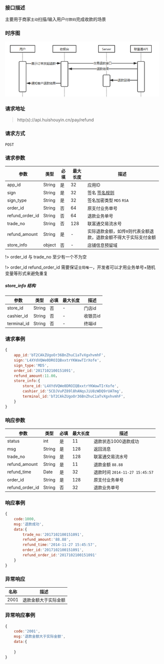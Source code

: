 ### 接口描述
主要用于商家`主动`扫描/输入用户`付款码`完成收款的场景
### 时序图
![](api/media/refund.png)
### 请求地址
> http(s)://api.huishouyin.cn/pay/refund

### 请求方式
`POST`
### 请求参数
|参数|类型|必填|最大长度|描述|
|-----|-----|-----|-----|-----|
|app_id|String|是|32|应用ID|
|sign|String|是|32|签名 [签名规则](/main/sign)|
|sign_type|String|是|32|签名加密类型 `MD5` `RSA`|
|order_id|String|否|64|原支付业务单号|
|refund_order_id|String|否|64|退款业务单号|
|trade_no|String|否|128|联富通交易流水号|
|refund_amount|String|是| - |实际退款金额，如传`0`则代表全额退款，退款金额不得大于实际支付金额|
|store_info|object|否| - |店铺信息预留域|

!> order_id 与 trade_no 至少有一个不为空

!> order_id refund_order_id 需要保证`全局唯一`，开发者可以才用业务单号+随机变量等形式来避免重复

##### store_info 结构
|参数|类型|必填|最大长度|描述|
|-----|-----|-----|-----|-----|
|store_id|String|否| - |门店id|
|cashier_id|String|否| - |收银员id|
|terminal_id|String|否| - |终端id|
### 请求事例
```javascript
{
    app_id:'bT2CAkZUgoOr36BnZhuC1aTvXgxhvmhF',
    sign:'L4XYdVQWe0DROIQBxxtrYKWawTIrXofe',
    sign_type:'MD5',
    order_id:'2017102100151091',
    refund_amount:11.00，
    store_info:{
        store_id:'L4XYdVQWe0DROIQBxxtrYKWawTIrXofe',
        cashier_id:'5CDJVuPZ89l8hANqsJiU8zWDQ9rUATmg',
        terminal_id:'bT2CAkZUgoOr36BnZhuC1aTvXgxhvmhF',
    }
}
```
### 响应参数
|参数|类型|必填|最大长度|描述|
|-----|-----|-----|-----|-----|
|status|int|是|11|退款状态1000退款成功 |
|msg|String|是|128|返回消息|
|trade_no|String|是|128|联富通交易流水号|
|refund_amount|String|是|11|退款金额 `88.88`|
|refund_time|Date|是|32|退款时间 `2014-11-27 15:45:57`|
|order_id|String|是|128|原支付业务单号|
|refund_order_id|String|否|32|退款业务单号|
### 响应事例
```javascript
{
    code:1000,
    msg:'退款成功',
    data:{
        trade_no:'2017102100151091',
        refund_amount:'88.88',
        refund_time:'2014-11-27 15:45:57',
        order_id:'2017102100151091',
        refund_order_id:'2017102100151091'
    }
}
```
### 异常响应
|名称|描述|
|-----|-----|
|2001|退款金额大于实际金额|
### 异常响应事例
```javascript
{
    code:'2001',
    msg:'退款金额大于实际金额',
    data:{
        
    }
}
```